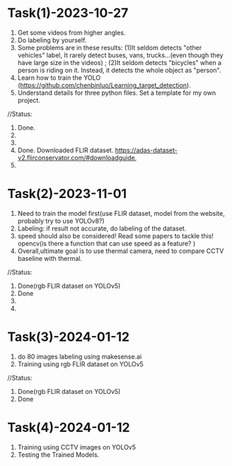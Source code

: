 # Task(1)-2023-10-27
1. Get some videos from higher angles.
2. Do labeling by yourself.
3. Some problems are in these results:  (1)It seldom detects "other vehicles" label, It rarely detect buses, vans, trucks...(even though they have large size in the videos) ;  (2)It seldom detects "bicycles" when a person is riding on it. Instead, it detects the whole object as "person".
4. Learn how to train the YOLO (https://github.com/chenbinluo/Learning_target_detection).
5. Understand details for three python files. Set a template for my own project.

//Status:
1. Done. 
2. 
3. 
4. Done. Downloaded FLIR dataset. https://adas-dataset-v2.flirconservator.com/#downloadguide, 
5. 

# Task(2)-2023-11-01
1. Need to train the model first(use FLIR dataset, model from the website, probably try to use YOLOv8?)
2. Labeling: if result not accurate, do labeling of the dataset.
3. speed should also be considered! Read some papers to tackle this! opencv(is there a function that can use speed as a feature? )
4. Overall,ultimate goal is to use thermal camera, need to compare CCTV baseline with thermal.

//Status:
1. Done(rgb FLIR dataset on YOLOv5)
2. Done
3. 
4. 

# Task(3)-2024-01-12
1. do 80 images labeling using makesense.ai
2. Training using rgb FLIR dataset on YOLOv5

//Status:
1. Done(rgb FLIR dataset on YOLOv5)
2. Done


# Task(4)-2024-01-12
1. Training using CCTV images on YOLOv5
2. Testing the Trained Models.
